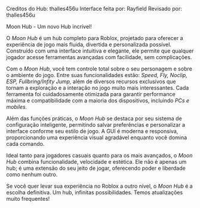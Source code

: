 Creditos do Hub: thalles456u
Interface feita por: Rayfield
Revisado por: thalles456u

Moon Hub - Um novo Hub incrível!

O *Moon Hub* é um hub completo para Roblox, projetado para oferecer a experiência de jogo mais fluida, divertida e personalizada possível. Construído com uma interface intuitiva e elegante, ele permite que qualquer jogador acesse ferramentas avançadas com facilidade, sem complicações.

Com o *Moon Hub*, você tem controle total sobre o seu personagem e sobre o ambiente do jogo. Entre suas funcionalidades estão: *Speed, Fly, Noclip, ESP, Fullbring/Infity Jump,* além de diversos recursos exclusivos que tornam a exploração e a interação no jogo muito mais interessantes. Cada ferramenta foi cuidadosamente otimizada para garantir performance máxima e compatibilidade com a maioria dos dispositivos, incluindo *PCs e mobiles.*

Além das funções práticas, o *Moon Hub* se destaca por seu sistema de configuração inteligente, permitindo salvar preferências e personalizar a interface conforme seu estilo de jogo. A GUI é moderna e responsiva, proporcionando uma experiência visual agradável enquanto você domina cada comando.

Ideal tanto para jogadores casuais quanto para os mais avançados, o *Moon Hub* combina funcionalidade, velocidade e estética. Ele não é apenas um hub; é uma extensão do seu jeito de jogar, oferecendo poder e liberdade como nenhum outro.

Se você quer levar sua experiência no Roblox a outro nível, o *Moon Hub* é a escolha definitiva. Um hub, infinitas possibilidades.
Temos atualizações muito frequentes!
